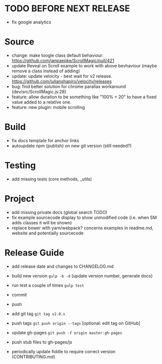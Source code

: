 # TODO BEFORE NEXT RELEASE
 - fix google analytics


# Source
 - change: make toogle class default behaviour: https://github.com/janpaepke/ScrollMagic/pull/421
  - update Reveal on Scroll example to work with above bevhaviour (maybe remove a class instead of adding)
 - update: update velocity - best wait for v2 release. https://github.com/julianshapiro/velocity/releases
 - bug: find better solution for chrome parallax workaround (dev/src/ScrollMagic.js:28)
 - feature: allow duration to be something like "100% + 20" to have a fixed value added to a relative one. 
 - feature: new plugin: mobile scrolling

# Build
 - fix docs template for anchor links
 - autoupdate npm (publish) on new git version (still needed?)

# Testing
 - add missing tests (core methods, _utils)

# Project
 - add missing private docs (global search TODO)
 - fix example sourcecode display to show unmodified code (i.e. when SM adds classes it will be shown)
 - replace bower with yarn/webpack? concerns examples in readme.md, website and potentially sourcecode


# Release Guide
- add release date and changes to CHANGELOG.md
- build new version `gulp -b -d` (update version number, generate docs)
- run test a couple of times `gulp test`
- commit
- push
- add git tag `git tag v2.0.x`
- push tags `git push origin --tags` [optional: edit tag on GitHub]

- update gh-pages `git push -f origin master:gh-pages`
- push stub files to gh-pages/js

- periodically update fiddle to require correct version (CONTRIBUTING.md)
